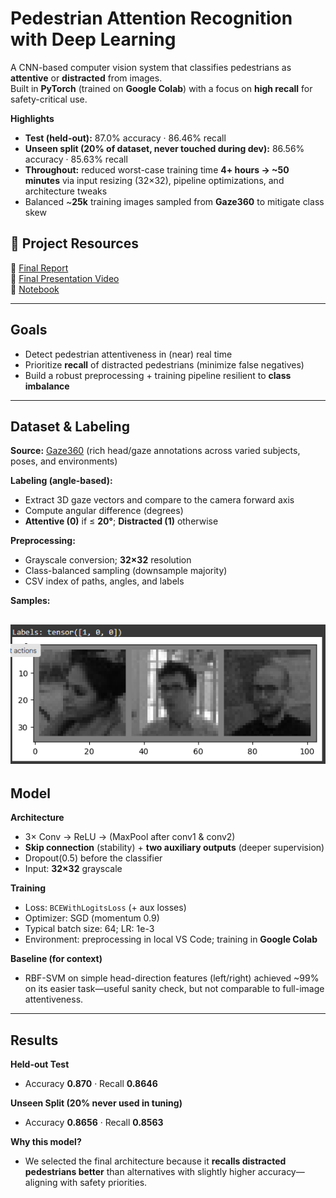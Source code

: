 

# Pedestrian Attention Recognition with Deep Learning

A CNN-based computer vision system that classifies pedestrians as **attentive** or **distracted** from images.  
Built in **PyTorch** (trained on **Google Colab**) with a focus on **high recall** for safety-critical use.

**Highlights**
- **Test (held-out):** 87.0% accuracy · 86.46% recall  
- **Unseen split (20% of dataset, never touched during dev):** 86.56% accuracy · 85.63% recall  
- **Throughout:** reduced worst-case training time **4+ hours → ~50 minutes** via input resizing (32×32), pipeline optimizations, and architecture tweaks  
- Balanced ~**25k** training images sampled from **Gaze360** to mitigate class skew

## 🔗 Project Resources

📄 [Final Report](./docs/final_report.pdf)  
🎥 [Final Presentation Video](https://drive.google.com/file/d/1eysPCwh5j9hsn4KD0-tqDmSl9IHSxEUp/view?usp=sharing)  
📓 [Notebook](notebook/final_training.ipynb)


---

## Goals
- Detect pedestrian attentiveness in (near) real time  
- Prioritize **recall** of distracted pedestrians (minimize false negatives)  
- Build a robust preprocessing + training pipeline resilient to **class imbalance**

---

## Dataset & Labeling
**Source:** [Gaze360](https://gaze360.csail.mit.edu/) (rich head/gaze annotations across varied subjects, poses, and environments) 

**Labeling (angle-based):**
- Extract 3D gaze vectors and compare to the camera forward axis
- Compute angular difference (degrees)
- **Attentive (0)** if ≤ **20°**; **Distracted (1)** otherwise

**Preprocessing:**
- Grayscale conversion; **32×32** resolution
- Class-balanced sampling (downsample majority)
- CSV index of paths, angles, and labels

**Samples:**

![Sample Image](./images/SamplePreProcessedData.png "Sample Image Data and Labels")
---

## Model
**Architecture**
- 3× Conv → ReLU → (MaxPool after conv1 & conv2)  
- **Skip connection** (stability) + **two auxiliary outputs** (deeper supervision)  
- Dropout(0.5) before the classifier  
- Input: **32×32** grayscale

**Training**
- Loss: `BCEWithLogitsLoss` (+ aux losses)  
- Optimizer: SGD (momentum 0.9)  
- Typical batch size: 64; LR: 1e-3  
- Environment: preprocessing in local VS Code; training in **Google Colab**

**Baseline (for context)**
- RBF-SVM on simple head-direction features (left/right) achieved ~99% on its easier task—useful sanity check, but not comparable to full-image attentiveness.

---

## Results
**Held-out Test**
- Accuracy **0.870** · Recall **0.8646**

**Unseen Split (20% never used in tuning)**
- Accuracy **0.8656** · Recall **0.8563**

**Why this model?**
- We selected the final architecture because it **recalls distracted pedestrians better** than alternatives with slightly higher accuracy—aligning with safety priorities.
